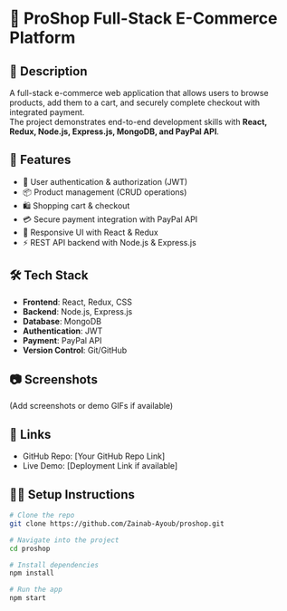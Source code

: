 # 🛒 ProShop Full-Stack E-Commerce Platform

## 📌 Description
A full-stack e-commerce web application that allows users to browse products, add them to a cart, and securely complete checkout with integrated payment.  
The project demonstrates end-to-end development skills with **React, Redux, Node.js, Express.js, MongoDB, and PayPal API**.

## 🚀 Features
- 🔐 User authentication & authorization (JWT)
- 📦 Product management (CRUD operations)
- 🛍️ Shopping cart & checkout
- 💳 Secure payment integration with PayPal API
- 📱 Responsive UI with React & Redux
- ⚡ REST API backend with Node.js & Express.js

## 🛠️ Tech Stack
- **Frontend**: React, Redux, CSS
- **Backend**: Node.js, Express.js
- **Database**: MongoDB
- **Authentication**: JWT
- **Payment**: PayPal API
- **Version Control**: Git/GitHub

## 📷 Screenshots
(Add screenshots or demo GIFs if available)

## 🔗 Links
- GitHub Repo: [Your GitHub Repo Link]
- Live Demo: [Deployment Link if available]

## 🧑‍💻 Setup Instructions
```bash
# Clone the repo
git clone https://github.com/Zainab-Ayoub/proshop.git

# Navigate into the project
cd proshop

# Install dependencies
npm install

# Run the app
npm start
